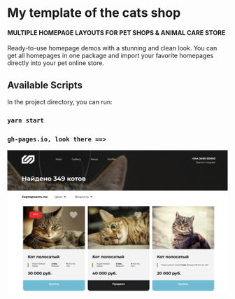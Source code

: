 # My template of the cats shop

#### MULTIPLE HOMEPAGE LAYOUTS FOR PET SHOPS & ANIMAL CARE STORE

 Ready-to-use homepage demos with a stunning and clean look. You can get all homepages in one package and import your
favorite homepages directly into your pet online store.

## Available Scripts

In the project directory, you can run:

### `yarn start`

### `gh-pages.io, look there ==>`
<a href='https://github.com/YuraKholoimov/catsMarket'/>

<img src="./image/Screenshot_2022-02-23_12-55-51.png">